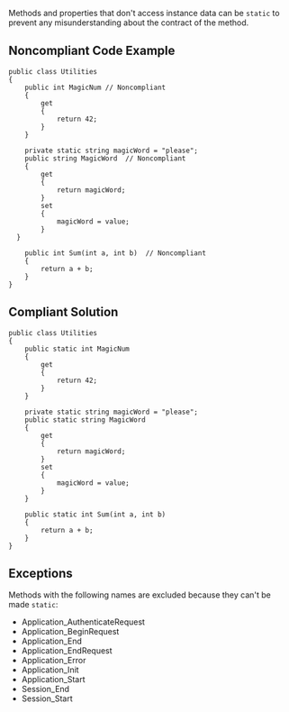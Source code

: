 
Methods and properties that don't access instance data can be `static` to prevent any misunderstanding about the contract of the method.

## Noncompliant Code Example


    public class Utilities
    {
        public int MagicNum // Noncompliant
        {
            get
            {
                return 42;
            }
        }
    
        private static string magicWord = "please";
        public string MagicWord  // Noncompliant
        {
            get
            {
                return magicWord;
            }
            set
            {
                magicWord = value;
            }
      }
    
        public int Sum(int a, int b)  // Noncompliant
        {
            return a + b;
        }
    }


## Compliant Solution


    public class Utilities
    {
        public static int MagicNum
        {
            get
            {
                return 42;
            }
        }
    
        private static string magicWord = "please";
        public static string MagicWord
        {
            get
            {
                return magicWord;
            }
            set
            {
                magicWord = value;
            }
        }
    
        public static int Sum(int a, int b)
        {
            return a + b;
        }
    }


## Exceptions

Methods with the following names are excluded because they can't be made `static`:

-  Application\_AuthenticateRequest
-  Application\_BeginRequest
-  Application\_End
-  Application\_EndRequest
-  Application\_Error
-  Application\_Init
-  Application\_Start
-  Session\_End
-  Session\_Start


